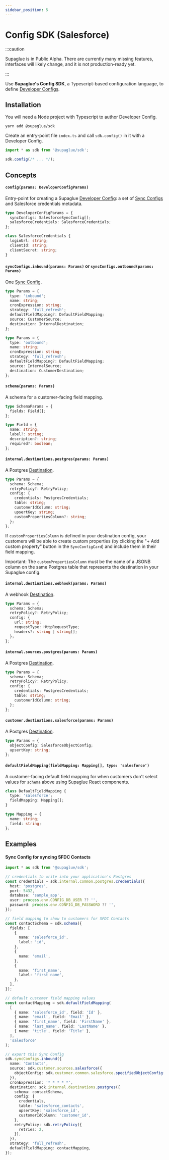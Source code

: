 ```yaml
---
sidebar_position: 5
---
```


# Config SDK (Salesforce)

:::caution

Supaglue is in Public Alpha. There are currently many missing features, interfaces will likely change, and it is not production-ready yet.

:::

Use **Supaglue's Config SDK**, a Typescript-based configuration language, to define [Developer Configs](./concepts#developer-config).

## Installation

You will need a Node project with Typescript to author Developer Config.

```shell
yarn add @supaglue/sdk
```

Create an entry-point file `index.ts` and call `sdk.config()` in it with a Developer Config.

```typescript
import * as sdk from '@supaglue/sdk';

sdk.config(/* ... */);
```

## Concepts

#### `config(params: DeveloperConfigParams)`

Entry-point for creating a Supaglue [Developer Config](./concepts#developer-config): a set of [Sync Configs](./concepts#sync-config) and Salesforce credentials metadata.

```typescript
type DeveloperConfigParams = {
  syncConfigs: SalesforceSyncConfig[];
  salesforceCredentials: SalesforceCredentials;
};

class SalesforceCredentials {
  loginUrl: string;
  clientId: string;
  clientSecret: string;
}
```

#### `syncConfigs.inbound(params: Params)` or `syncConfigs.outbound(params: Params)`

One [Sync Config](./concepts#sync-config).

```typescript
type Params = {
  type: 'inbound';
  name: string;
  cronExpression: string;
  strategy: 'full_refresh';
  defaultFieldMapping?: DefaultFieldMapping;
  source: CustomerSource;
  destination: InternalDestination;
};
```

```typescript
type Params = {
  type: 'outbound';
  name: string;
  cronExpression: string;
  strategy: 'full_refresh';
  defaultFieldMapping?: DefaultFieldMapping;
  source: InternalSource;
  destination: CustomerDestination;
};
```

#### `schema(params: Params)`

A schema for a customer-facing field mapping.

```typescript
type SchemaParams = {
  fields: Field[];
};

type Field = {
  name: string;
  label?: string;
  description?: string;
  required?: boolean;
};
```

#### `internal.destinations.postgres(params: Params)`

A Postgres [Destination](./concepts#destination).

```typescript
type Params = {
  schema: Schema;
  retryPolicy?: RetryPolicy;
  config: {
    credentials: PostgresCredentials;
    table: string;
    customerIdColumn: string;
    upsertKey: string;
    customPropertiesColumn?: string;
  };
};
```

If `customPropertiesColumn` is defined in your destination config, your customers will be able to create custom properties
(by clicking the "+ Add custom property" button in the `SyncConfigCard`) and include them in their field mapping.

Important: The `customPropertiesColumn` must be the name of a JSONB column on the same Postgres table that represents
the destination in your Supaglue config.

#### `internal.destinations.webhook(params: Params)`

A webhook [Destination](./concepts#destination).

```typescript
type Params = {
  schema: Schema;
  retryPolicy?: RetryPolicy;
  config: {
    url: string;
    requestType: HttpRequestType;
    headers?: string | string[];
  };
};
```

#### `internal.sources.postgres(params: Params)`

A Postgres [Destination](./concepts#destination).

```typescript
type Params = {
  schema: Schema;
  retryPolicy?: RetryPolicy;
  config: {
    credentials: PostgresCredentials;
    table: string;
    customerIdColumn: string;
  };
};
```

#### `customer.destinations.salesforce(params: Params)`

A Postgres [Destination](./concepts#destination).

```typescript
type Params = {
  objectConfig: SalesforceObjectConfig;
  upsertKey: string;
};
```

#### `defaultFieldMapping(fieldMapping: Mapping[], type: 'salesforce')`

A customer-facing default field mapping for when customers don't select values for `schema` above using Supaglue React components.

```typescript
class DefaultFieldMapping {
  type: 'salesforce';
  fieldMapping: Mapping[];
}

type Mapping = {
  name: string;
  field: string;
};
```

## Examples

#### Sync Config for syncing SFDC Contacts

```typescript
import * as sdk from '@supaglue/sdk';

// credentials to write into your application's Postgres
const credentials = sdk.internal.common.postgres.credentials({
  host: 'postgres',
  port: 5432,
  database: 'sample_app',
  user: process.env.CONFIG_DB_USER ?? '',
  password: process.env.CONFIG_DB_PASSWORD ?? '',
});

// field mapping to show to customers for SFDC Contacts
const contactSchema = sdk.schema({
  fields: [
    {
      name: 'salesforce_id',
      label: 'id',
    },
    {
      name: 'email',
    },
    {
      name: 'first_name',
      label: 'first name',
    },
  ],
});

// default customer field mapping values
const contactMapping = sdk.defaultFieldMapping(
  [
    { name: 'salesforce_id', field: 'Id' },
    { name: 'email', field: 'Email' },
    { name: 'first_name', field: 'FirstName' },
    { name: 'last_name', field: 'LastName' },
    { name: 'title', field: 'Title' },
  ],
  'salesforce'
);

// export this Sync Config
sdk.syncConfigs.inbound({
  name: 'Contacts',
  source: sdk.customer.sources.salesforce({
    objectConfig: sdk.customer.common.salesforce.specifiedObjectConfig('Contact'),
  }),
  cronExpression: '* * * * *',
  destination: sdk.internal.destinations.postgres({
    schema: contactSchema,
    config: {
      credentials,
      table: 'salesforce_contacts',
      upsertKey: 'salesforce_id',
      customerIdColumn: 'customer_id',
    },
    retryPolicy: sdk.retryPolicy({
      retries: 2,
    }),
  }),
  strategy: 'full_refresh',
  defaultFieldMapping: contactMapping,
});
```
